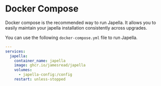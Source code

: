 # Docker Compose

Docker compose is the recommended way to run Japella. It allows you to easily maintain your japella installation consistently across upgrades.

You can use the following `docker-compose.yml` file to run Japella.

```yaml title="docker-compose.yml"
---
services:
  japella:
    container_name: japella
    image: ghcr.io/jamesread/japella
    volumes:
      - japella-config:/config
    restart: unless-stopped
```
